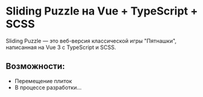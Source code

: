 # Sliding Puzzle на Vue + TypeScript + SCSS

Sliding Puzzle — это веб-версия классической игры "Пятнашки", написанная на Vue 3 с TypeScript и SCSS.

## Возможности:
- Перемещение плиток
- В процессе разработки...
